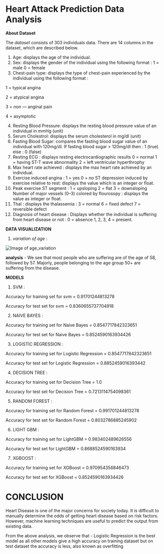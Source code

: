 # Heart Attack Prediction Data Analysis


**About Dataset**

The _dataset_ consists of 303 individuals data. There are 14 columns in the dataset, which are described below.

1. Age: displays the age of the individual.
2. Sex: displays the gender of the individual using the following format : 1 = male 0 = female
3. Chest-pain type: displays the type of chest-pain experienced by the individual using the following format : 

1 = typical angina

2 = atypical angina

3 = non — anginal pain 

4 = asymptotic

4. Resting Blood Pressure: displays the resting blood pressure value of an individual in mmHg (unit)
5. Serum Cholestrol: displays the serum cholesterol in mg/dl (unit)
6. Fasting Blood Sugar: compares the fasting blood sugar value of an individual with 120mg/dl. If fasting blood sugar > 120mg/dl then : 1 (true) else : 0 (false)
7. Resting ECG : displays resting electrocardiographic results 0 = normal 1 = having ST-T wave abnormality 2 = left ventricular hyperthrophy
8. Max heart rate achieved : displays the max heart rate achieved by an individual.
9. Exercise induced angina : 1 = yes 0 = no ST depression induced by exercise relative to rest: displays the value which is an integer or float.
10. Peak exercise ST segment : 1 = upsloping 2 = flat 3 = downsloping Number of major vessels (0–3) colored by flourosopy : displays the value as integer or float.
11. Thal : displays the thalassemia : 3 = normal 6 = fixed defect 7 = reversible defect
12. Diagnosis of heart disease : Displays whether the individual is suffering from heart disease or not : 0 = absence 1, 2, 3, 4 = present.


**DATA VISUALIZATION**

1. _variation of age_ : 


![Image of age_variation](https://camo.githubusercontent.com/86cff8647cfc2d54ad15d118f79ce1517f446e3e/68747470733a2f2f6d69726f2e6d656469756d2e636f6d2f6d61782f313633322f312a6a325971715362306737556a7970584a766d33397a772e706e67)



**analysis** - We see that most people who are suffering are of the age of 58, followed by 57. Majorly, people belonging to the age group 50+ are suffering from the disease.


**MODELS**
1. SVM :

Accuracy for training set for svm = 0.91701244813278

Accuracy for test set for svm = 0.8360655737704918


2. NAIVE BAYES :

Accuracy for training set for Naive Bayes = 0.8547717842323651

Accuracy for test set for Naive Bayes = 0.8524590163934426


3. LOGISTIC REGRESSION :

Accuracy for training set for Logistic Regression = 0.8547717842323651

Accuracy for test set for Logistic Regression = 0.8852459016393442


4. DECISION TREE :

Accuracy for training set for Decision Tree = 1.0

Accuracy for test set for Decision Tree = 0.7213114754098361


5. RANDOM FOREST :

Accuracy for training set for Random Forest = 0.991701244813278

Accuracy for test set for Random Forest = 0.8032786885245902


6. LIGHT GBM :

Accuracy for training set for LightGBM = 0.983402489626556

Accuracy for test set for LightGBM = 0.8688524590163934


7. XGBOOST :

Accuracy for training set for XGBoost = 0.970954356846473

Accuracy for test set for XGBoost = 0.8524590163934426


# CONCLUSION

Heart Disease is one of the major concerns for society today. It is difficult to manually determine the odds of getting heart disease based on risk factors. However, machine learning techniques are useful to predict the output from existing data.

From the above analysis, we observe that - Logistic Regression is the best model as all other models give a high accuracy on training dataset but on test dataset the accuracy is less, also known as overfitting




